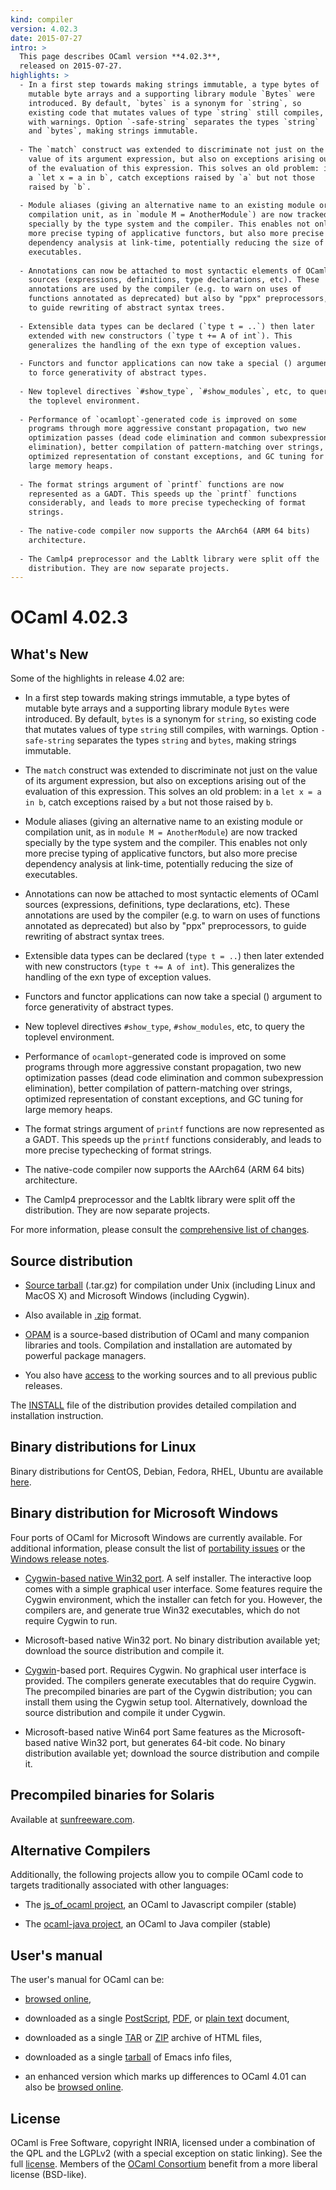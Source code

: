 ```yaml
---
kind: compiler
version: 4.02.3
date: 2015-07-27
intro: >
  This page describes OCaml version **4.02.3**,
  released on 2015-07-27.
highlights: >
  - In a first step towards making strings immutable, a type bytes of
    mutable byte arrays and a supporting library module `Bytes` were
    introduced. By default, `bytes` is a synonym for `string`, so
    existing code that mutates values of type `string` still compiles,
    with warnings. Option `-safe-string` separates the types `string`
    and `bytes`, making strings immutable.
  
  - The `match` construct was extended to discriminate not just on the
    value of its argument expression, but also on exceptions arising out
    of the evaluation of this expression. This solves an old problem: in
    a `let x = a in b`, catch exceptions raised by `a` but not those
    raised by `b`.
  
  - Module aliases (giving an alternative name to an existing module or
    compilation unit, as in `module M = AnotherModule`) are now tracked
    specially by the type system and the compiler. This enables not only
    more precise typing of applicative functors, but also more precise
    dependency analysis at link-time, potentially reducing the size of
    executables.
  
  - Annotations can now be attached to most syntactic elements of OCaml
    sources (expressions, definitions, type declarations, etc). These
    annotations are used by the compiler (e.g. to warn on uses of
    functions annotated as deprecated) but also by "ppx" preprocessors,
    to guide rewriting of abstract syntax trees.
  
  - Extensible data types can be declared (`type t = ..`) then later
    extended with new constructors (`type t += A of int`). This
    generalizes the handling of the exn type of exception values.
  
  - Functors and functor applications can now take a special () argument
    to force generativity of abstract types.
  
  - New toplevel directives `#show_type`, `#show_modules`, etc, to query
    the toplevel environment.
  
  - Performance of `ocamlopt`-generated code is improved on some
    programs through more aggressive constant propagation, two new
    optimization passes (dead code elimination and common subexpression
    elimination), better compilation of pattern-matching over strings,
    optimized representation of constant exceptions, and GC tuning for
    large memory heaps.
  
  - The format strings argument of `printf` functions are now
    represented as a GADT. This speeds up the `printf` functions
    considerably, and leads to more precise typechecking of format
    strings.
  
  - The native-code compiler now supports the AArch64 (ARM 64 bits)
    architecture.
  
  - The Camlp4 preprocessor and the Labltk library were split off the
    distribution. They are now separate projects.
---
```


# OCaml 4.02.3


## What's New

Some of the highlights in release 4.02 are:

- In a first step towards making strings immutable, a type bytes of
  mutable byte arrays and a supporting library module `Bytes` were
  introduced. By default, `bytes` is a synonym for `string`, so
  existing code that mutates values of type `string` still compiles,
  with warnings. Option `-safe-string` separates the types `string`
  and `bytes`, making strings immutable.

- The `match` construct was extended to discriminate not just on the
  value of its argument expression, but also on exceptions arising out
  of the evaluation of this expression. This solves an old problem: in
  a `let x = a in b`, catch exceptions raised by `a` but not those
  raised by `b`.

- Module aliases (giving an alternative name to an existing module or
  compilation unit, as in `module M = AnotherModule`) are now tracked
  specially by the type system and the compiler. This enables not only
  more precise typing of applicative functors, but also more precise
  dependency analysis at link-time, potentially reducing the size of
  executables.

- Annotations can now be attached to most syntactic elements of OCaml
  sources (expressions, definitions, type declarations, etc). These
  annotations are used by the compiler (e.g. to warn on uses of
  functions annotated as deprecated) but also by "ppx" preprocessors,
  to guide rewriting of abstract syntax trees.

- Extensible data types can be declared (`type t = ..`) then later
  extended with new constructors (`type t += A of int`). This
  generalizes the handling of the exn type of exception values.

- Functors and functor applications can now take a special () argument
  to force generativity of abstract types.

- New toplevel directives `#show_type`, `#show_modules`, etc, to query
  the toplevel environment.

- Performance of `ocamlopt`-generated code is improved on some
  programs through more aggressive constant propagation, two new
  optimization passes (dead code elimination and common subexpression
  elimination), better compilation of pattern-matching over strings,
  optimized representation of constant exceptions, and GC tuning for
  large memory heaps.

- The format strings argument of `printf` functions are now
  represented as a GADT. This speeds up the `printf` functions
  considerably, and leads to more precise typechecking of format
  strings.

- The native-code compiler now supports the AArch64 (ARM 64 bits)
  architecture.

- The Camlp4 preprocessor and the Labltk library were split off the
  distribution. They are now separate projects.

For more information, please consult the [comprehensive list of
changes](https://v2.ocaml.org/releases/4.02/notes/Changes).



## Source distribution

- [Source
  tarball](https://github.com/ocaml/ocaml/archive/4.02.3.tar.gz)
  (.tar.gz) for compilation under Unix (including Linux and MacOS X)
  and Microsoft Windows (including Cygwin).

- Also available in
  [.zip](https://github.com/ocaml/ocaml/archive/4.02.3.zip)
  format.

- [OPAM](https://opam.ocaml.org/) is a source-based distribution of
  OCaml and many companion libraries and tools. Compilation and
  installation are automated by powerful package managers.

- You also have [access](https://v2.ocaml.org/releases/index.html) to the working
  sources and to all previous public releases.

The [INSTALL](https://v2.ocaml.org/releases/4.02/notes/INSTALL)
file of the distribution provides detailed compilation and
installation instruction.


## Binary distributions for Linux

Binary distributions for CentOS, Debian, Fedora, RHEL, Ubuntu are
available
[here](http://software.opensuse.org/download.html?project=home%3Aocaml&package=ocaml).


## Binary distribution for Microsoft Windows

Four ports of OCaml for Microsoft Windows are currently available. For
additional information, please consult the list of [portability
issues](/learn/portability.html) or the
[Windows release
notes](https://v2.ocaml.org/releases/4.02/notes/README.win32).

- [Cygwin-based native Win32
  port](http://protz.github.com/ocaml-installer/). A self
  installer. The interactive loop comes with a simple graphical user
  interface. Some features require the Cygwin environment, which the
  installer can fetch for you. However, the compilers are, and
  generate true Win32 executables, which do not require Cygwin to run.

- Microsoft-based native Win32 port. No binary distribution available
  yet; download the source distribution and compile it.

- [Cygwin](http://cygwin.com/)-based port. Requires Cygwin. No
  graphical user interface is provided. The compilers generate
  executables that do require Cygwin. The precompiled binaries are
  part of the Cygwin distribution; you can install them using the
  Cygwin setup tool. Alternatively, download the source distribution
  and compile it under Cygwin.

- Microsoft-based native Win64 port Same features as the
  Microsoft-based native Win32 port, but generates 64-bit code. No
  binary distribution available yet; download the source distribution
  and compile it.


## Precompiled binaries for Solaris

Available at [sunfreeware.com](http://sunfreeware.com/).


## Alternative Compilers

Additionally, the following projects allow you to compile OCaml code to
targets traditionally associated with other languages:

* The [js_of_ocaml project](http://ocsigen.org/js_of_ocaml/), an OCaml
  to Javascript compiler (stable)

* The [ocaml-java project](http://www.ocamljava.org/), an OCaml to
  Java compiler (stable)


## User's manual

The user's manual for OCaml can be:

- [browsed
  online](https://v2.ocaml.org/releases/4.02/htmlman/index.html),

- downloaded as a single
  [PostScript](https://v2.ocaml.org/releases/4.02/ocaml-4.02-refman.ps.gz),
  [PDF](https://v2.ocaml.org/releases/4.02/ocaml-4.02-refman.pdf),
  or [plain
  text](https://v2.ocaml.org/releases/4.02/ocaml-4.02-refman.txt)
  document,

- downloaded as a single
  [TAR](https://v2.ocaml.org/releases/4.02/ocaml-4.02-refman-html.tar.gz)
  or
  [ZIP](https://v2.ocaml.org/releases/4.02/ocaml-4.02-refman-html.zip)
  archive of HTML files,

- downloaded as a single
  [tarball](https://v2.ocaml.org/releases/4.02/ocaml-4.02-refman.info.tar.gz)
  of Emacs info files,

- an enhanced version which marks up differences to OCaml 4.01 can also be
  [browsed online](http://www.askra.de/software/ocaml-doc/4.02/).

## License

OCaml is Free Software, copyright INRIA, licensed under a combination
of the QPL and the LGPLv2 (with a special exception on static
linking). See the full [license](https://v2.ocaml.org/docs/license.html). Members of the
[OCaml Consortium](https://v2.ocaml.org/consortium/) benefit from a
more liberal license (BSD-like).
